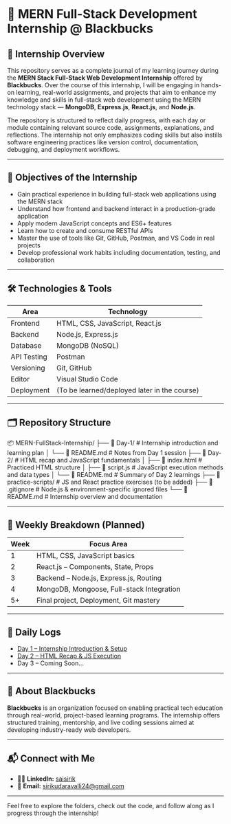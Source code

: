 # 🚀 MERN Full-Stack Development Internship @ Blackbucks

## 📖 Internship Overview

This repository serves as a complete journal of my learning journey during the **MERN Stack Full-Stack Web Development Internship** offered by **Blackbucks**. Over the course of this internship, I will be engaging in hands-on learning, real-world assignments, and projects that aim to enhance my knowledge and skills in full-stack web development using the MERN technology stack — **MongoDB**, **Express.js**, **React.js**, and **Node.js**.

The repository is structured to reflect daily progress, with each day or module containing relevant source code, assignments, explanations, and reflections. The internship not only emphasizes coding skills but also instills software engineering practices like version control, documentation, debugging, and deployment workflows.

---

## 🎯 Objectives of the Internship

- Gain practical experience in building full-stack web applications using the MERN stack
- Understand how frontend and backend interact in a production-grade application
- Apply modern JavaScript concepts and ES6+ features
- Learn how to create and consume RESTful APIs
- Master the use of tools like Git, GitHub, Postman, and VS Code in real projects
- Develop professional work habits including documentation, testing, and collaboration

---

## 🛠️ Technologies & Tools

| Area         | Technology               |
|--------------|--------------------------|
| Frontend     | HTML, CSS, JavaScript, React.js |
| Backend      | Node.js, Express.js      |
| Database     | MongoDB (NoSQL)          |
| API Testing  | Postman                  |
| Versioning   | Git, GitHub              |
| Editor       | Visual Studio Code       |
| Deployment   | (To be learned/deployed later in the course) |

---

## 🗂️ Repository Structure

📦 MERN-FullStack-Internship/
├── 📂 Day-1/ # Internship introduction and learning plan
│ └── 📄 README.md # Notes from Day 1 session
├── 📂 Day-2/ # HTML recap and JavaScript fundamentals
│ ├── 📄 index.html # Practiced HTML structure
│ ├── 📄 script.js # JavaScript execution methods and data types
│ └── 📄 README.md # Summary of Day 2 learnings
├── 📂 practice-scripts/ # JS and React practice exercises (to be added)
├── 📄 .gitignore # Node.js & environment-specific ignored files
└── 📄 README.md # Internship overview and documentation


---

## 📆 Weekly Breakdown (Planned)

| Week | Focus Area                              |
|------|------------------------------------------|
| 1    | HTML, CSS, JavaScript basics             |
| 2    | React.js – Components, State, Props      |
| 3    | Backend – Node.js, Express.js, Routing   |
| 4    | MongoDB, Mongoose, Full-stack Integration|
| 5+   | Final project, Deployment, Git mastery   |

---

## 📝 Daily Logs

- [Day 1 – Internship Introduction & Setup](./Day-1/README.md)
- [Day 2 – HTML Recap & JS Execution](./Day-2/README.md)
- Day 3 – Coming Soon...

---

## 💼 About Blackbucks

**Blackbucks** is an organization focused on enabling practical tech education through real-world, project-based learning programs. The internship offers structured training, mentorship, and live coding sessions aimed at developing industry-ready web developers.

---

## 📬 Connect with Me

- 👩‍💻 **LinkedIn:** [saisirik](https://www.linkedin.com/in/saisirik)
- 📧 **Email:** sirikudaravalli24@gmail.com

---

Feel free to explore the folders, check out the code, and follow along as I progress through the internship!
